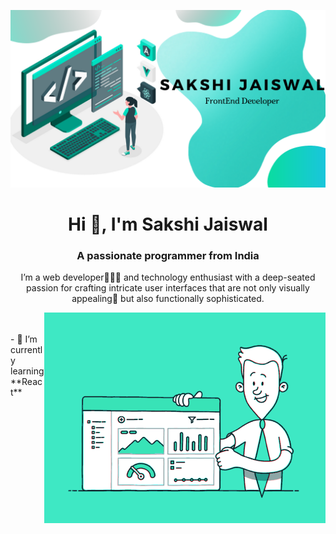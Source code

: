![Logo](animatedIntro.png)
<h1 align="center">Hi 👋, I'm Sakshi Jaiswal</h1>
<h3 align="center">A passionate programmer from India</h3>
<p align="center">
  I’m a web developer👩🏻‍💻 and technology enthusiast with a deep-seated passion for crafting intricate user interfaces that are not only visually appealing🤩 but also functionally sophisticated.
</p>

<img align="right" alt="Coding" width="450" src="utils/dev.gif">
<br><br>
- 🌱 I’m currently learning **React**
